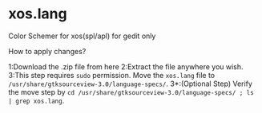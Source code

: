 xos.lang
========

Color Schemer for xos(spl/apl) for gedit only

How to apply changes?

1:Download the .zip file from here
2:Extract the file anywhere you wish.
3:This step requires `sudo` permission. Move the `xos.lang` file to `/usr/share/gtksourceview-3.0/language-specs/`.
3*:(Optional Step) Verify the move step by `cd /usr/share/gtksourceview-3.0/language-specs/ ; ls | grep xos.lang`.

